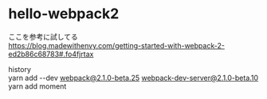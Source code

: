 # hello-webpack2
ここを参考に試してる  
https://blog.madewithenvy.com/getting-started-with-webpack-2-ed2b86c68783#.fo4fjrtax  

history  
yarn add --dev webpack@2.1.0-beta.25 webpack-dev-server@2.1.0-beta.10
yarn add moment